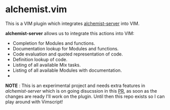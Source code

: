 # alchemist.vim

This is a VIM plugin which integrates [alchemist-server](https://github.com/tonini/alchemist-server) into VIM.

**alchemist-server** allows us to integrate this actions into VIM:

* Completion for Modules and functions.
* Documentation lookup for Modules and functions.
* Code evaluation and quoted representation of code.
* Definition lookup of code.
* Listing of all available Mix tasks.
* Listing of all available Modules with documentation.
* 

**NOTE** : This is an experimental project and needs extra features in *alchemist-server* which is on going disucssion in this [PR](https://github.com/tonini/alchemist-server/pull/8), as soon as the changes are ready I'll work on the plugin. Until then this repo exists so I can play around with Vimscript!
